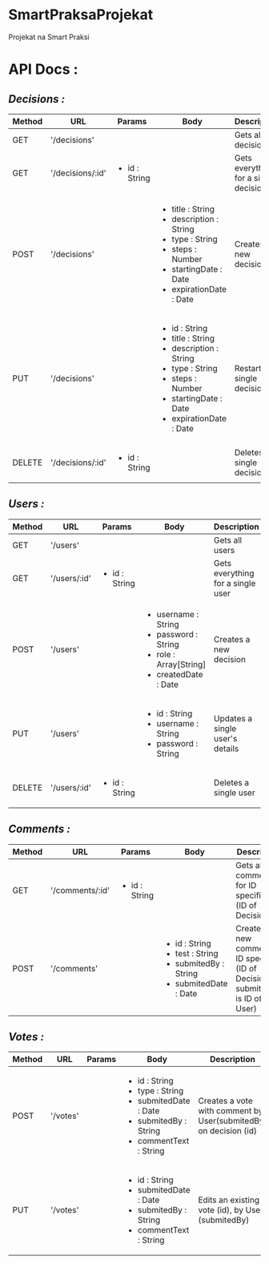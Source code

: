 # SmartPraksaProjekat
Projekat na Smart Praksi

# API Docs :

## **_Decisions :_**

|    Method     |      URL      |     Params    | Body | Description  |
| ------------- | ------------- | ------------- | ------------- | ------------- |
| GET  | '/decisions' | <ul></ul> | <ul></ul> | Gets all decisions |
| GET  | '/decisions/:id'  | <ul><li>id : String</li></ul> | <ul></ul> | Gets everything for a single decision |
| POST | '/decisions' | <ul></ul> | <ul><li>title : String</li><li>description : String</li><li>type : String</li><li>steps : Number</li><li>startingDate : Date</li><li>expirationDate : Date</li></ul> | Creates a new decision |
| PUT | '/decisions' | <ul></ul> | <ul><li>id : String</li><li>title : String</li><li>description : String</li><li>type : String</li><li>steps : Number</li><li>startingDate : Date</li><li>expirationDate : Date</li></ul> | Restart a single decision |
| DELETE | '/decisions/:id' | <ul><li>id : String</li></ul> | <ul></ul> | Deletes a single decision |

## **_Users :_**

|    Method     |      URL      |     Params    | Body | Description  |
| ------------- | ------------- | ------------- | ------------- | ------------- |
| GET  | '/users' | <ul></ul> | <ul></ul> | Gets all users |
| GET  | '/users/:id'  | <ul><li>id : String</li></ul> | <ul></ul> | Gets everything for a single user |
| POST | '/users' | <ul></ul> | <ul><li>username : String</li><li>password : String</li><li>role : Array[String]</li><li>createdDate : Date</li></ul> | Creates a new decision |
| PUT | '/users' | <ul></ul> | <ul><li>id : String</li><li>username : String</li><li>password : String</li></ul> | Updates a single user's details |
| DELETE | '/users/:id' | <ul><li>id : String</li></ul> | <ul></ul> | Deletes a single user |

## **_Comments :_**

|    Method     |      URL      |     Params    | Body | Description  |
| ------------- | ------------- | ------------- | ------------- | ------------- |
| GET  | '/comments/:id' | <ul><li>id : String</li></ul> | <ul></ul> | Gets all comments for ID specified (ID of Decision) |
| POST | '/comments' | <ul></ul> | <ul><li>id : String</li><li>test : String</li><li>submitedBy : String</li><li>submitedDate : Date</li></ul> | Creates a new comment on ID specified (ID of Decision; submittedBy is ID of User) |

## **_Votes :_**

|    Method     |      URL      |     Params    | Body | Description  |
| ------------- | ------------- | ------------- | ------------- | ------------- |
| POST  | '/votes' | <ul></ul> | <ul><li>id : String</li><li>type : String</li><li>submitedDate : Date</li><li>submitedBy : String</li><li>commentText : String</li></ul> | Creates a vote with comment by User(submitedBy) on decision (id) |
| PUT | '/votes' | <ul></ul> | <ul><li>id : String</li><li>submitedDate : Date</li><li>submitedBy : String</li><li>commentText : String</li></ul> | Edits an existing vote (id), by User (submitedBy) |
